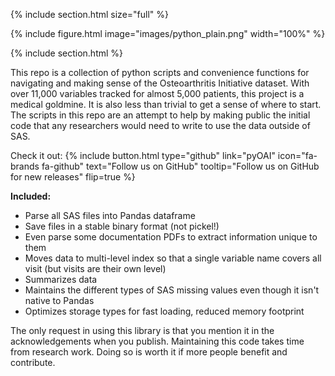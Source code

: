 ---
---
{% include section.html size="full" %}

{% include figure.html image="images/python_plain.png" width="100%" %}

{% include section.html %}

This repo is a collection of python scripts and convenience functions for navigating and making sense of the Osteoarthritis Initiative dataset. With over 11,000 variables tracked for almost 5,000 patients, this project is a medical goldmine. It is also less than trivial to get a sense of where to start. The scripts in this repo are an attempt to help by making public the initial code that any researchers would need to write to use the data outside of SAS.

Check it out: {%
  include button.html
  type="github"
  link="pyOAI"
  icon="fa-brands fa-github"
  text="Follow us on GitHub"
  tooltip="Follow us on GitHub for new releases"
  flip=true
%}

**Included:**
- Parse all SAS files into Pandas dataframe
- Save files in a stable binary format (not pickel!)
- Even parse some documentation PDFs to extract information unique to them
- Moves data to multi-level index so that a single variable name covers all visit (but visits are their own level)
- Summarizes data
- Maintains the different types of SAS missing values even though it isn't native to Pandas
- Optimizes storage types for fast loading, reduced memory footprint

The only request in using this library is that you mention it in the acknowledgements when you publish. Maintaining this code takes time from research work. Doing so is worth it if more people benefit and contribute.
